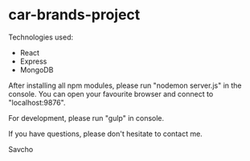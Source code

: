 # car-brands-project

Technologies used:
- React
- Express
- MongoDB

After installing all npm modules, please run "nodemon server.js" in the console.
You can open your favourite browser and connect to "localhost:9876".

For development, please run "gulp" in console.

If you have questions, please don't hesitate to contact me.

Savcho

